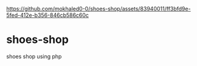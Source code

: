 

https://github.com/mokhaled0-0/shoes-shop/assets/83940011/ff3bfd9e-5fed-412e-b356-846cb586c60c

# shoes-shop
shoes shop using php 
